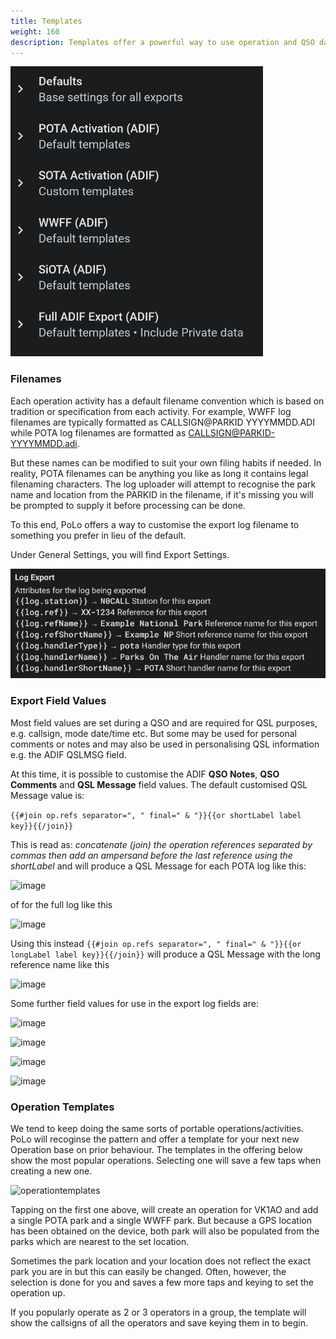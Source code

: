 ```yaml
---
title: Templates
weight: 160
description: Templates offer a powerful way to use operation and QSO data in dynamic ways for both filename and export field value contents. There are also Operation Templates.
---
```

<img src="./activities.png" class='h2k-device-screen h2k-float-right' />

### Filenames
Each operation activity has a default filename convention which is based on tradition or specification from each activity. For example, WWFF log filenames are typically formatted as CALLSIGN@PARKID YYYYMMDD.ADI while POTA log filenames are formatted as CALLSIGN@PARKID-YYYYMMDD.adi.

But these names can be modified to suit your own filing habits if needed. In reality, POTA filenames can be anything you like as long it contains legal filenaming characters. The log uploader will attempt to recognise the park name and location from the PARKID in the filename, if it's missing you will be prompted to supply it before processing can be done.

To this end, PoLo offers a way to customise the export log filename to something you prefer in lieu of the default.

Under General Settings, you will find Export Settings.

![image](./filenamesamples.png)

### Export Field Values
Most field values are set during a QSO and are required for QSL purposes, e.g. callsign, mode date/time etc.
But some may be used for personal comments or notes and may also be used in personalising QSL information e.g. the ADIF QSLMSG field.

At this time, it is possible to customise the ADIF **QSO Notes**, **QSO Comments** and **QSL Message** field values. The default customised QSL Message value is:

```{{#join op.refs separator=", " final=" & "}}{{or shortLabel label key}}{{/join}}```

This is read as: *concatenate (join) the operation references separated by commas then add an ampersand before the last reference using the shortLabel* and will produce a QSL Message for each POTA log like this:

![image](./defqslmsg.png)

of for the full log like this

![image](./multiactqslmsg.png)

Using this instead
```{{#join op.refs separator=", " final=" & "}}{{or longLabel label key}}{{/join}}```
will produce a QSL Message with the long reference name like this

![image](./longlabelmsg.png)

Some further field values for use in the export log fields are:

![image](./callsigns.png)

![image](./operationdate.png)

![image](./operationdetails.png)

![image](./qsoinformation.png)

### Operation Templates
We tend to keep doing the same sorts of portable operations/activities. PoLo will recoginse the pattern and offer a template for your next new Operation base on prior behaviour. The templates in the offering below show the most popular operations. Selecting one will save a few taps when creating a new one.

![operationtemplates](./operationtemplates.png)

Tapping on the first one above, will create an operation for VK1AO and add a single POTA park and a single WWFF park. But because  a GPS location has been obtained on the device, both park will also be populated from the parks which are nearest to the set location.

Sometimes the park location and your location does not reflect the exact park you are in but this can easily be changed. Often, however, the selection is done for you and saves a few more taps and keying to set the operation up.

If you popularly operate as 2 or 3 operators in a group, the template will show the callsigns of all the operators and save keying them in to begin.